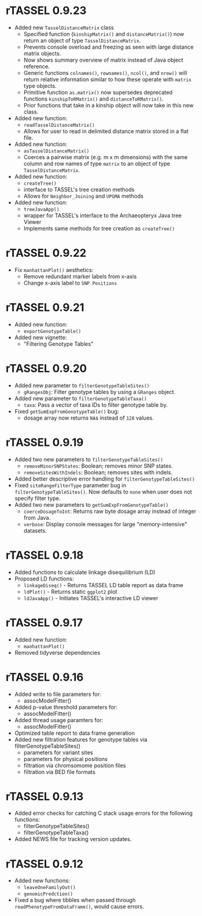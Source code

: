 # rTASSEL 0.9.23
* Added new `TasselDistanceMatrix` class
  + Specified function (`kinshipMatrix()` and `distanceMatrix()`) now return
    an object of type `TasselDistanceMatrix`.
  + Prevents console overload and freezing as seen with large distance matrix
    objects.
  + Now shows summary overview of matrix instead of Java object reference.
  + Generic functions `colnames()`, `rownames()`, `ncol()`, and `nrow()` will
    return relative information similar to how these operate with `matrix`
    type objects.
  + Primitive function `as.matrix()` now supersedes deprecated functions
    `kinshipToRMatrix()` and `distanceToRMatrix()`.
  + Prior functions that take in a kinship object will now take in this new
    class.
* Added new function:
  + `readTasselDistanceMatrix()`
  + Allows for user to read in delimited distance matrix stored in a flat
    file.
* Added new function:
  + `asTasselDistanceMatrix()`
  + Coerces a pairwise matrix (e.g. m x m dimensions) with the same column
    and row names of type `matrix` to an object of type `TasselDistanceMatrix`.
* Added new function:
  + `createTree()`
  + interface to TASSEL's tree creation methods
  + Allows for `Neighbor_Joining` and `UPGMA` methods
* Added new function:
  + `treeJavaApp()`
  + wrapper for TASSEL's interface to the Archaeopteryx Java tree Viewer
  + Implements same methods for tree creation as `createTree()`


# rTASSEL 0.9.22
* Fix `manhattanPlot()` aesthetics:
  + Remove redundant marker labels from x-axis
  + Change x-axis label to `SNP Positions`


# rTASSEL 0.9.21
* Added new function:
  + `exportGenotypeTable()`
* Added new vignette:
  + "Filtering Genotype Tables"


# rTASSEL 0.9.20
* Added new parameter to `filterGenotypeTableSites()`
  + `gRangesObj`: Filter genotype tables by using a `GRanges` object.
* Added new parameter to `filterGenotypeTableTaxa()`
  + `taxa`: Pass a vector of taxa IDs to filter genotype table by.
* Fixed `getSumExpFromGenotypeTable()` bug:
  + dosage array now returns `NA`s instead of `128` values.


# rTASSEL 0.9.19
* Added two new parameters to `filterGenotypeTableSites()`
  + `removeMinorSNPStates`: Boolean; removes minor SNP states.
  + `removeSitesWithIndels`: Boolean; removes sites with indels.
* Added better descriptive error handling for `filterGenotypeTableSites()`
* Fixed `siteRangeFilterType` parameter bug in `filterGenotypeTableSites()`. 
  Now defaults to `none` when user does not specify filter type.
* Added two new parameters to `getSumExpFromGenotypeTable()`
  + `coerceDosageToInt`: Returns raw byte dosage array instead of integer from Java.
  + `verbose`: Display console messages for large "memory-intensive" datasets.


# rTASSEL 0.9.18
* Added functions to calculate linkage disequilibrium (LD)
* Proposed LD functions:
  + `linkageDiseq()` - Returns TASSEL LD table report as data frame
  + `ldPlot()` - Returns static `ggplot2` plot
  + `ldJavaApp()` - Initiates TASSEL's interactive LD viewer


# rTASSEL 0.9.17
* Added new function:
  + `manhattanPlot()`
* Removed tidyverse dependencies


# rTASSEL 0.9.16
* Added write to file parameters for:
  + assocModelFitter()
* Added p-value threshold parameters for:
  + assocModelFitter()
* Added thread usage paramters for:
  + assocModelFitter()
* Optimized table report to data frame generation
* Added new filtration features for genotype tables via filterGenotypeTableSites()
  + parameters for variant sites
  + parameters for physical positions
  + filtration via chromsomome position files
  + filtration via BED file formats


# rTASSEL 0.9.13
* Added error checks for catching C stack usage errors for the following functions:
  + filterGenotypeTableSites()
  + filterGenotypeTableTaxa()
* Added NEWS file for tracking version updates.


# rTASSEL 0.9.12
* Added new functions:
  + `leaveOneFamilyOut()`
  + `genomicPredction()`
* Fixed a bug where tibbles when passed through `readPhenotypeFromDataFrame()`,
  would cause errors.
